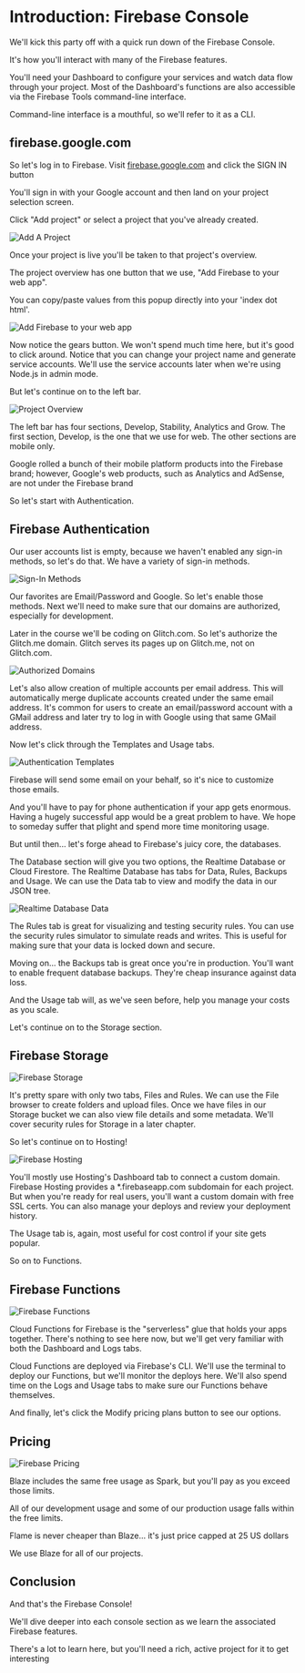# Introduction: Firebase Console

We'll kick this party off with a quick run down of the Firebase Console.

It's how you'll interact with many of the Firebase features.

You'll need your Dashboard to configure your services and watch data flow through your project. Most of the Dashboard's functions are also accessible via the Firebase Tools command-line interface.

Command-line interface is a mouthful, so we'll refer to it as a CLI. 

## firebase.google.com

So let's log in to Firebase. Visit [firebase.google.com](https://firebase.google.com/) and click the SIGN IN button

You'll sign in with your Google account and then land on your project selection screen.

Click "Add project" or select a project that you've already created.

![Add A Project](https://goo.gl/HjLmzL)

Once your project is live you'll be taken to that project's overview.

The project overview has one button that we use, "Add Firebase to your web app".

You can copy/paste values from this popup directly into your 'index dot html'.

![Add Firebase to your web app](https://goo.gl/LCK1fW)

Now notice the gears button. We won't spend much time here, but it's good to click around. Notice that you can change your project name and generate service accounts. We'll use the service accounts later when we're using Node.js in admin mode. 

But let's continue on to the left bar.

![Project Overview](https://goo.gl/wMS5Qq)

The left bar has four sections, Develop, Stability, Analytics and Grow. The first section, Develop, is the one that we use for web. The other sections are mobile only.

Google rolled a bunch of their mobile platform products into the Firebase brand; however, Google's web products, such as Analytics and AdSense, are not under the Firebase brand

So let's start with Authentication. 

## Firebase Authentication

Our user accounts list is empty, because we haven't enabled any sign-in methods, so let's do that. We have a variety of sign-in methods. 

![Sign-In Methods](https://goo.gl/4GFwXV)

Our favorites are Email/Password and Google. So let's enable those methods. Next we'll need to make sure that our domains are authorized, especially for development.

Later in the course we'll be coding on Glitch.com. So let's authorize the Glitch.me domain. Glitch serves its pages up on Glitch.me, not on Glitch.com.

![Authorized Domains](https://goo.gl/K4o6Wn)

Let's also allow creation of multiple accounts per email address. This will automatically merge duplicate accounts created under the same email address. It's common for users to create an email/password account with a GMail address and later try to log in with Google using that same GMail address.

Now let's click through the Templates and Usage tabs. 

![Authentication Templates](https://goo.gl/cqbxgr)

Firebase will send some email on your behalf, so it's nice to customize those emails. 

And you'll have to pay for phone authentication if your app gets enormous. Having a hugely successful app would be a great problem to have. We hope to someday suffer that plight and spend more time monitoring usage.

But until then... let's forge ahead to Firebase's juicy core, the databases.

The Database section will give you two options, the Realtime Database or Cloud Firestore. The Realtime Database has tabs for Data, Rules, Backups and Usage. We can use the Data tab to view and modify the data in our JSON tree.

![Realtime Database Data](https://goo.gl/sPVPcK)

The Rules tab is great for visualizing and testing security rules. You can use the security rules simulator to simulate reads and writes. This is useful for making sure that your data is locked down and secure.

Moving on... the Backups tab is great once you're in production. You'll want to enable frequent database backups. They're cheap insurance against data loss. 

And the Usage tab will, as we've seen before, help you manage your costs as you scale.

Let's continue on to the Storage section.

## Firebase Storage

![Firebase Storage](https://goo.gl/vzTRMG)

It's pretty spare with only two tabs, Files and Rules. We can use the File browser to create folders and upload files. Once we have files in our Storage bucket we can also view file details and some metadata. We'll cover security rules for Storage in a later chapter. 

So let's continue on to Hosting!

![Firebase Hosting](https://goo.gl/Jy9jDp)

You'll mostly use Hosting's Dashboard tab to connect a custom domain. Firebase Hosting provides a *.firebaseapp.com subdomain for each project. But when you're ready for real users, you'll want a custom domain with free SSL certs. You can also manage your deploys and review your deployment history.

The Usage tab is, again, most useful for cost control if your site gets popular.

So on to Functions.

## Firebase Functions

![Firebase Functions](https://goo.gl/SW1R2d)

Cloud Functions for Firebase is the "serverless" glue that holds your apps together. There's nothing to see here now, but we'll get very familiar with both the Dashboard and Logs tabs.

Cloud Functions are deployed via Firebase's CLI. We'll use the terminal to deploy our Functions, but we'll monitor the deploys here. We'll also spend time on the Logs and Usage tabs to make sure our Functions behave themselves.

And finally, let's click the Modify pricing plans button to see our options.

## Pricing

![Firebase Pricing](https://goo.gl/M1sroi)

Blaze includes the same free usage as Spark, but you'll pay as you exceed those limits.

All of our development usage and some of our production usage falls within the free limits.

Flame is never cheaper than Blaze... it's just price capped at 25 US dollars

We use Blaze for all of our projects. 

## Conclusion

And that's the Firebase Console!

We'll dive deeper into each console section as we learn the associated Firebase features.

There's a lot to learn here, but you'll need a rich, active project for it to get interesting
